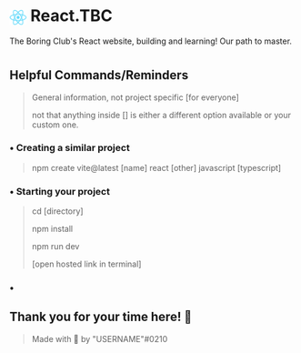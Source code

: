 # <img align="center" alt="React" width="30px" src="https://github.com/leuconxyz/leucon/blob/main/Icons/react.png?raw=true" /> React.TBC
 The Boring Club's React website, building and learning! Our path to master.

#

## Helpful Commands/Reminders 
> General information, not project specific [for everyone]
> 
> not that anything inside [] is either a different option available or your custom one.

### • Creating a similar project
> npm create vite@latest
> [name]
> react [other]
> javascript [typescript]

### • Starting your project
> cd [directory]
> 
> npm install
> 
> npm run dev
> 
> [open hosted link in terminal]

### • 
>

## Thank you for your time here! 🤍
> Made with 🤍 by "USERNAME"#0210
